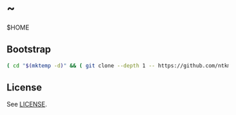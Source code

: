 ~
=

$HOME

Bootstrap
---------

``` sh
( cd "$(mktemp -d)" && ( git clone --depth 1 -- https://github.com/ntkme/ntkme.git && rm -rf ~/.git && mv ntkme/.git ~/.git && ( cd && git reset --hard && touch .config/git/credentials .gitconfig && git update-index --skip-worktree -- README.md LICENSE ); rm -rf -- "$(pwd)" ) )
```

License
-------

See [LICENSE](LICENSE).
